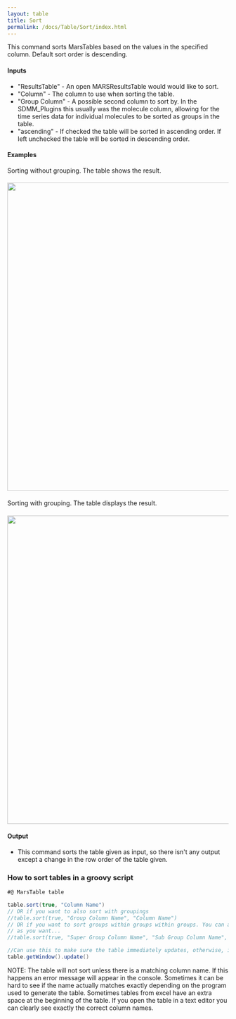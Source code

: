 ```yaml
---
layout: table
title: Sort
permalink: /docs/Table/Sort/index.html
---
```

This command sorts MarsTables based on the values in the specified column. Default sort order is descending.
#### Inputs
   * "ResultsTable" - An open MARSResultsTable would would like to sort.
   * "Column" - The column to use when sorting the table.
   * "Group Column" - A possible second column to sort by. In the SDMM_Plugins this usually was the molecule column, allowing for the time series data for individual molecules to be sorted as groups in the table.
   * "ascending" - If checked the table will be sorted in ascending order. If left unchecked the table will be sorted in descending order.
#### Examples
Sorting without grouping. The table shows the result.
#### <img align='center' src='{{site.baseurl}}/docs/Table/img/ResultsTable Sorter Dialog.png' width='700' />
Sorting with grouping. The table displays the result.
#### <img align='center' src='{{site.baseurl}}/docs/Table/img/Results Sorter with group.png' width='700' />
#### Output
   * This command sorts the table given as input, so there isn't any output except a change in the row order of the table given.
### How to sort tables in a groovy script
```groovy
#@ MarsTable table

table.sort(true, "Column Name")
// OR if you want to also sort with groupings
//table.sort(true, "Group Column Name", "Column Name")
// OR if you want to sort groups within groups within groups. You can add as many subgroups
// as you want...
//table.sort(true, "Super Group Column Name", "Sub Group Column Name", ..., "Column Name")

//Can use this to make sure the table immediately updates, otherwise, it might only update when clicking on it.
table.getWindow().update()
```

NOTE: The table will not sort unless there is a matching column name. If this happens an error message will appear in the console. Sometimes it can be hard to see if the name actually matches exactly depending on the program used to generate the table. Sometimes tables from excel have an extra space at the beginning of the table. If you open the table in a text editor you can clearly see exactly the correct column names.
